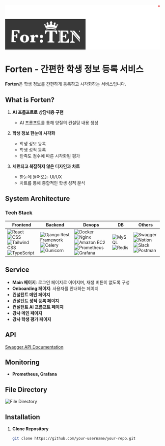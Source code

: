 ![Forten 이미지](forten%20이미지.png)
# Forten - 간편한 학생 정보 등록 서비스

**Forten**은 학생 정보를 간편하게 등록하고 시각화하는 서비스입니다.

## What is Forten?

1. **AI 프롬프트로 상담내용 구현**
   - AI 프롬프트를 통해 양질의 컨설팅 내용 생성

2. **학생 정보 한눈에 시각화**
   - 학생 정보 등록
   - 학생 성적 등록
   - 만족도 점수에 따른 시각화된 평가

3. **세련되고 복잡하지 않은 디자인과 차트**
   - 한눈에 들어오는 UI/UX
   - 차트를 통해 종합적인 학생 성적 분석

## System Architecture

### Tech Stack
| Frontend | Backend | Devops | DB | Others |
| --- | --- | --- | --- | --- |
| ![React](https://img.shields.io/badge/react-444444?style=for-the-badge&logo=react) ![CSS](https://img.shields.io/badge/CSS-1572B6?style=for-the-badge&logo=css3&logoColor=white) ![Tailwind CSS](https://img.shields.io/badge/Tailwind_CSS-38B2AC?style=for-the-badge&logo=tailwind-css&logoColor=white) ![TypeScript](https://img.shields.io/badge/TypeScript-007ACC?style=for-the-badge&logo=typescript&logoColor=white) | ![Django Rest Framework](https://img.shields.io/badge/Django_Rest_Framework-092E20?style=for-the-badge&logo=django&logoColor=white) ![Celery](https://img.shields.io/badge/Celery-37814A?style=for-the-badge&logo=celery&logoColor=white) ![Gunicorn](https://img.shields.io/badge/Gunicorn-366B9E?style=for-the-badge&logo=gunicorn&logoColor=white) | ![Docker](https://img.shields.io/badge/Docker-2496ED?style=for-the-badge&logo=docker&logoColor=white) ![Nginx](https://img.shields.io/badge/Nginx-269539?style=for-the-badge&logo=nginx&logoColor=white) ![Amazon EC2](https://img.shields.io/badge/Amazon_EC2-232F3E?style=for-the-badge&logo=amazon-aws&logoColor=white) ![Prometheus](https://img.shields.io/badge/Prometheus-E6522C?style=for-the-badge&logo=prometheus&logoColor=white) ![Grafana](https://img.shields.io/badge/Grafana-F46800?style=for-the-badge&logo=grafana&logoColor=white) | ![MySQL](https://img.shields.io/badge/MySQL-4479A1?style=for-the-badge&logo=mysql&logoColor=white) ![Redis](https://img.shields.io/badge/Redis-DC382D?style=for-the-badge&logo=redis&logoColor=white) | ![Swagger](https://img.shields.io/badge/Swagger-85EA2D?style=for-the-badge&logo=swagger&logoColor=black) ![Notion](https://img.shields.io/badge/Notion-000000?style=for-the-badge&logo=notion&logoColor=white) ![Slack](https://img.shields.io/badge/Slack-4A154B?style=for-the-badge&logo=slack&logoColor=white) ![Postman](https://img.shields.io/badge/Postman-FF6C37?style=for-the-badge&logo=postman&logoColor=white) |

## Service

- **Main 페이지**: 로그인 페이지로 이어지며, 재생 버튼이 없도록 구성
- **Onboarding 페이지**: 사용자를 안내하는 페이지
- **컨설턴트 메인 페이지**
- **컨설턴트 성적 등록 페이지**
- **컨설턴트 AI 프롬프트 페이지**
- **강사 메인 페이지**
- **강사 학생 평가 페이지**

## API

[Swagger API Documentation](http://3.37.41.244:8000/swagger/ )

## Monitoring

- **Prometheus, Grafana**

## File Directory

![File Directory](url/to/file-directory-image)

## Installation

1. **Clone Repository**
   ```bash
   git clone https://github.com/your-username/your-repo.git
